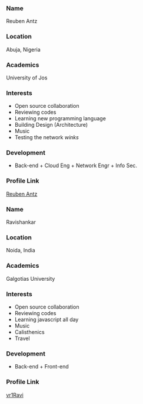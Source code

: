 ### Name

Reuben Antz

### Location

Abuja, Nigeria

### Academics

University of Jos

### Interests

- Open source collaboration
- Reviewing codes
- Learning new programming language
- Building Design (Architecture)
- Music
- Testing the network _winks_

### Development

- Back-end + Cloud Eng + Network Engr + Info Sec.

### Profile Link

[Reuben Antz](https://github.com/antzshrek)

### Name

Ravishankar

### Location

Noida, India

### Academics

Galgotias University

### Interests

- Open source collaboration
- Reviewing codes
- Learning javascript all day
- Music
- Calisthenics
- Travel

### Development

- Back-end + Front-end

### Profile Link

[vr1Ravi](https://github.com/vr1Ravi)